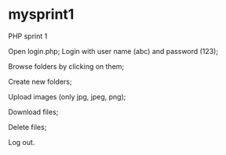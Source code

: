 # mysprint1
PHP sprint 1 


Open login.php;
Login with user name (abc) and password (123);


Browse folders by clicking on them;

Create new folders;

Upload images (only jpg, jpeg, png);

Download files;

Delete files;

Log out.
